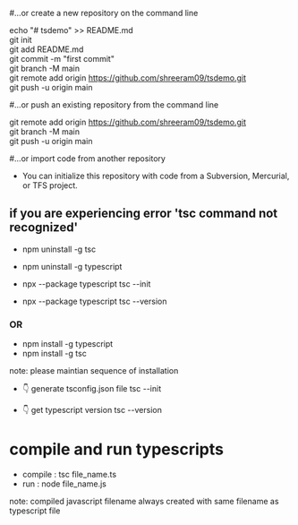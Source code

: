 #…or create a new repository on the command line

  echo "# tsdemo" >> README.md  
  git init  
  git add README.md  
  git commit -m "first commit"  
  git branch -M main  
  git remote add origin https://github.com/shreeram09/tsdemo.git  
  git push -u origin main 

#…or push an existing repository from the command line

  git remote add origin https://github.com/shreeram09/tsdemo.git  
  git branch -M main  
  git push -u origin main

#…or import code from another repository
- You can initialize this repository with code from a Subversion, Mercurial, or TFS project.

## if you are experiencing error 'tsc command not recognized'
- npm uninstall -g tsc
- npm uninstall -g typescript


- npx --package typescript tsc --init
- npx --package typescript tsc --version
 ### OR
 - npm install -g typescript
 - npm install -g tsc


note: please maintian sequence of installation

* 👇️ generate tsconfig.json file
tsc --init

* 👇️ get typescript version
tsc --version

# compile and run typescripts
 - compile : tsc file_name.ts 
 - run : node file_name.js

 note: compiled javascript filename always created with same filename as typescript file 